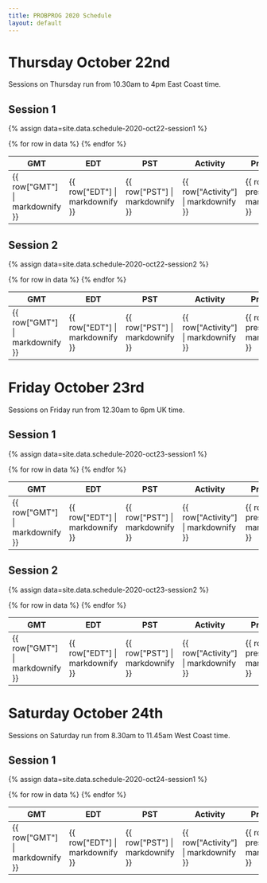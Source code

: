 ```yaml
---
title: PROBPROG 2020 Schedule
layout: default
---
```


# Thursday October 22nd

Sessions on Thursday run from 10.30am to 4pm East Coast time.

## Session 1

{% assign data=site.data.schedule-2020-oct22-session1 %}
<table class="schedule">
    <thead>
        <th class="time">GMT</th>
        <th class="time">EDT</th>
        <th class="time">PST</th>
        <th class="activity">Activity</th>
        <th class="presenter">Presenter</th>
        <!-- <th>Authors</th> -->
    </thead>
    <tbody>
    {% for row in data %}
    <tr>
        <td>
        {{ row["GMT"] | markdownify }}
        </td>
        <td>
        {{ row["EDT"] | markdownify }}
        </td>
        <td>
        {{ row["PST"] | markdownify }}
        </td>
        <td>
        {{ row["Activity"] | markdownify }}   
        </td>
        <td>
        {{ row["Live presenter"] | markdownify }}   
        </td>
    </tr>
    {% endfor %}
    </tbody>
</table>

## Session 2

{% assign data=site.data.schedule-2020-oct22-session2 %}
<table class="schedule">
    <thead>
        <th class="time">GMT</th>
        <th class="time">EDT</th>
        <th class="time">PST</th>
        <th class="activity">Activity</th>
        <th class="presenter">Presenter</th>
        <!-- <th>Authors</th> -->
    </thead>
    <tbody>
    {% for row in data %}
    <tr>
        <td>
        {{ row["GMT"] | markdownify }}
        </td>
        <td>
        {{ row["EDT"] | markdownify }}
        </td>
        <td>
        {{ row["PST"] | markdownify }}
        </td>
        <td>
        {{ row["Activity"] | markdownify }}   
        </td>
        <td>
        {{ row["Live presenter"] | markdownify }}   
        </td>
    </tr>
    {% endfor %}
    </tbody>
</table>

# Friday October 23rd

Sessions on Friday run from 12.30am to 6pm UK time.

## Session 1

{% assign data=site.data.schedule-2020-oct23-session1 %}
<table class="schedule">
    <thead>
        <th class="time">GMT</th>
        <th class="time">EDT</th>
        <th class="time">PST</th>
        <th class="activity">Activity</th>
        <th class="presenter">Presenter</th>
        <!-- <th>Authors</th> -->
    </thead>
    <tbody>
    {% for row in data %}
    <tr>
        <td>
        {{ row["GMT"] | markdownify }}
        </td>
        <td>
        {{ row["EDT"] | markdownify }}
        </td>
        <td>
        {{ row["PST"] | markdownify }}
        </td>
        <td>
        {{ row["Activity"] | markdownify }}   
        </td>
        <td>
        {{ row["Live presenter"] | markdownify }}   
        </td>
    </tr>
    {% endfor %}
    </tbody>
</table>

## Session 2

{% assign data=site.data.schedule-2020-oct23-session2 %}
<table class="schedule">
    <thead>
        <th class="time">GMT</th>
        <th class="time">EDT</th>
        <th class="time">PST</th>
        <th class="activity">Activity</th>
        <th class="presenter">Presenter</th>
        <!-- <th>Authors</th> -->
    </thead>
    <tbody>
    {% for row in data %}
    <tr>
        <td>
        {{ row["GMT"] | markdownify }}
        </td>
        <td>
        {{ row["EDT"] | markdownify }}
        </td>
        <td>
        {{ row["PST"] | markdownify }}
        </td>
        <td>
        {{ row["Activity"] | markdownify }}   
        </td>
        <td>
        {{ row["Live presenter"] | markdownify }}   
        </td>
    </tr>
    {% endfor %}
    </tbody>
</table>

# Saturday October 24th

Sessions on Saturday run from 8.30am to 11.45am West Coast time.

## Session 1

{% assign data=site.data.schedule-2020-oct24-session1 %}
<table class="schedule">
    <thead>
        <th class="time">GMT</th>
        <th class="time">EDT</th>
        <th class="time">PST</th>
        <th class="activity">Activity</th>
        <th class="presenter">Presenter</th>
        <!-- <th>Authors</th> -->
    </thead>
    <tbody>
    {% for row in data %}
    <tr>
        <td>
        {{ row["GMT"] | markdownify }}
        </td>
        <td>
        {{ row["EDT"] | markdownify }}
        </td>
        <td>
        {{ row["PST"] | markdownify }}
        </td>
        <td>
        {{ row["Activity"] | markdownify }}   
        </td>
        <td>
        {{ row["Live presenter"] | markdownify }}   
        </td>
    </tr>
    {% endfor %}
    </tbody>
</table>

